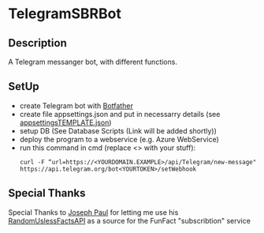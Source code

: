 # TelegramSBRBot

## Description
A Telegram messanger bot, with different functions.

## SetUp
- create Telegram bot with [Botfather](https://t.me/botfather)
- create file appsettings.json and put in necessarry details (see [appsettingsTEMPLATE.json](https://github.com/MichaMican/TelegramSBRBot/blob/master/appsettingsTEMPLATE.json))
- setup DB (See Database Scripts (Link will be added shortly))
- deploy the program to a webservice (e.g. Azure WebService)
- run this command in cmd (replace <> with your stuff): 
  ```shell
  curl -F “url=https://<YOURDOMAIN.EXAMPLE>/api/Telegram/new-message" https://api.telegram.org/bot<YOURTOKEN>/setWebhook
  ```


## Special Thanks
Special Thanks to [Joseph Paul](https://jsph.pl/) for letting me use his [RandomUslessFactsAPI](https://uselessfacts.jsph.pl/) as a source for the FunFact "subscribtion" service

